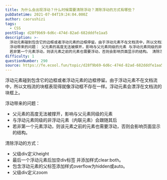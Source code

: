 ```yaml
---
title: 为什么会出现浮动？什么时候需要清除浮动？清除浮动的方式有哪些？
pubDatetime: 2021-07-04T19:24:04.000Z
author: caorushizi
tags:
  - CSS
postSlug: d28f9b69-6d6c-474d-82ad-682dddfe1aa5
description: >-
  浮动元素碰到包含它的边框或者浮动元素的边框停留。由于浮动元素不在文档流中，所以文档流的块框表现得就像浮动框不存在一样。浮动元素会漂浮在文档流的块框上。
  浮动带来的问题： 父元素的高度无法被撑开，影响与父元素同级的元素 与浮动元素同级的非浮动元素（内联元素）会跟随其后
  若非第一个元素浮动，则该元素之前的元素也需要浮动，否则会影响页面显示的结构。 清除浮动的方式： 父级div定义height 最后一个
difficulty: 1
questionNumber: 290
source: https://fe.ecool.fun/topic/d28f9b69-6d6c-474d-82ad-682dddfe1aa5
---
```


浮动元素碰到包含它的边框或者浮动元素的边框停留。由于浮动元素不在文档流中，所以文档流的块框表现得就像浮动框不存在一样。浮动元素会漂浮在文档流的块框上。

浮动带来的问题：

- 父元素的高度无法被撑开，影响与父元素同级的元素
- 与浮动元素同级的非浮动元素（内联元素）会跟随其后
- 若非第一个元素浮动，则该元素之前的元素也需要浮动，否则会影响页面显示的结构。

清除浮动的方式：

- 父级div定义height
- 最后一个浮动元素后加空div标签 并添加样式clear:both。
- 包含浮动元素的父标签添加样式overflow为hidden或auto。
- 父级div定义zoom
